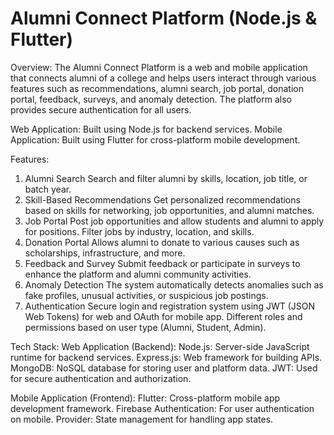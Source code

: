 # Alumni Connect Platform (Node.js & Flutter)

Overview:
The Alumni Connect Platform is a web and mobile application that connects alumni of a college and helps users interact through various features such as recommendations, alumni search, job portal, donation portal, feedback, surveys, and anomaly detection. The platform also provides secure authentication for all users.

Web Application: Built using Node.js for backend services.
Mobile Application: Built using Flutter for cross-platform mobile development.

Features:
1. Alumni Search
Search and filter alumni by skills, location, job title, or batch year.
2. Skill-Based Recommendations
Get personalized recommendations based on skills for networking, job opportunities, and alumni matches.
3. Job Portal
Post job opportunities and allow students and alumni to apply for positions.
Filter jobs by industry, location, and skills.
4. Donation Portal
Allows alumni to donate to various causes such as scholarships, infrastructure, and more.
5. Feedback and Survey
Submit feedback or participate in surveys to enhance the platform and alumni community activities.
6. Anomaly Detection
The system automatically detects anomalies such as fake profiles, unusual activities, or suspicious job postings.
7. Authentication
Secure login and registration system using JWT (JSON Web Tokens) for web and OAuth for mobile app.
Different roles and permissions based on user type (Alumni, Student, Admin).

Tech Stack:
Web Application (Backend):
Node.js: Server-side JavaScript runtime for backend services.
Express.js: Web framework for building APIs.
MongoDB: NoSQL database for storing user and platform data.
JWT: Used for secure authentication and authorization.

Mobile Application (Frontend):
Flutter: Cross-platform mobile app development framework.
Firebase Authentication: For user authentication on mobile.
Provider: State management for handling app states.
